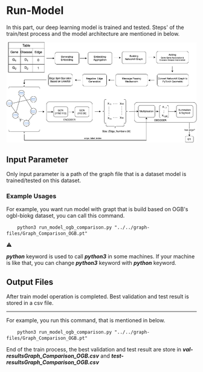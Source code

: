 # Run-Model

In this part, our deep learning model is trained and tested. Steps' of the train/test process and the model architecture are mentioned in below.

<p align="center"> 
    <img src="main-algorithm.png">
</p>


## Input Parameter
Only input parameter is a path of the graph file that is a dataset model is trained/tested on this dataset.

### Example Usages
For example, you want run model with grapt that is build based on OGB's ogbl-biokg dataset, you can call this command.

```
    python3 run_model_ogb_comparison.py "../../graph-files/Graph_Comparison_OGB.pt"
```

:warning:

***python*** keyword is used to call ***python3*** in some machines. If your machine is like that, you can change ***python3*** keyword with ***python*** keyword.

## Output Files

After train model operation is completed. Best validation and test result is stored in a csv file.

---

For example, you run this command, that is mentioned in below.
```
    python3 run_model_ogb_comparison.py "../../graph-files/Graph_Comparison_OGB.pt"
```

End of the train process, the best validation and test result are store in ***val-resultsGraph_Comparison_OGB.csv*** and ***test-resultsGraph_Comparison_OGB.csv***
